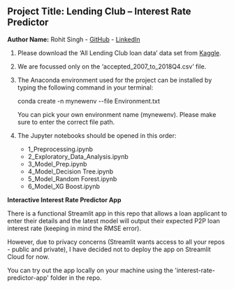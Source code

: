 ## Project Title: Lending Club – Interest Rate Predictor

**Author Name:** Rohit Singh - [GitHub](https://github.com/rohitsinghxyz) - [LinkedIn](https://www.linkedin.com/in/rohitsinghxyz)


1. Please download the ‘All Lending Club loan data’ data set from [Kaggle](https://www.kaggle.com/datasets/wordsforthewise/lending-club).

2. We are focussed only on the ‘accepted_2007_to_2018Q4.csv’ file.

3. The Anaconda environment used for the project can be installed by typing the following command in your terminal:

    conda create -n mynewenv --file Environment.txt
    
    You can pick your own environment name (mynewenv). Please make sure to enter the correct file path.

4. The Jupyter notebooks should be opened in this order:
    - 1_Preprocessing.ipynb
    - 2_Exploratory_Data_Analysis.ipynb
    - 3_Model_Prep.ipynb
    - 4_Model_Decision Tree.ipynb
    - 5_Model_Random Forest.ipynb
    - 6_Model_XG Boost.ipynb

**Interactive Interest Rate Predictor App**

There is a functional Streamlit app in this repo that allows a loan applicant to enter their details and the latest model will output their expected P2P loan interest rate (keeping in mind the RMSE error).

However, due to privacy concerns (Streamlit wants access to all your repos - public and private), I have decided not to deploy the app on Streamlit Cloud for now.

You can try out the app locally on your machine using the 'interest-rate-predictor-app' folder in the repo.
